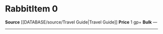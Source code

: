 ﻿---
id: '1690'
item_category: Animals and Gear
item_subcategory: Animals
level: '0'
name: Rabbit
price: 1 gp
rarity: Common
source: '[[DATABASE/source/Travel Guide|Travel Guide]]'
subcategory: animalgear
type: Item

---
# Rabbit<span class="item-type">Item 0</span>

**Source** [[DATABASE/source/Travel Guide|Travel Guide]]
**Price** 1 gp+
**Bulk** —

---